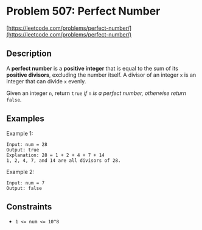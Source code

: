 # Problem 507: Perfect Number

[https://leetcode.com/problems/perfect-number/](https://leetcode.com/problems/perfect-number/)

## Description

A **perfect number** is a **positive integer** that is equal to the sum of its **positive divisors**, excluding the number itself. A divisor of an integer `x` is an integer that can divide `x` evenly.

Given an integer `n`, return `true` *if* `n` *is a perfect number, otherwise return* `false`.

## Examples

Example 1:
```
Input: num = 28
Output: true
Explanation: 28 = 1 + 2 + 4 + 7 + 14
1, 2, 4, 7, and 14 are all divisors of 28.
```

Example 2:
```
Input: num = 7
Output: false
```

## Constraints

- `1 <= num <= 10^8`